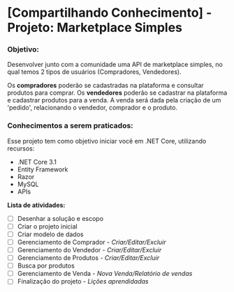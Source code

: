 # [Compartilhando Conhecimento] - Projeto: Marketplace Simples

### Objetivo: 
Desenvolver junto com a comunidade uma API de marketplace simples, no qual temos 2 tipos de usuários (Compradores, Vendedores).

Os **compradores** poderão se cadastradas na plataforma e consultar produtos para comprar.
Os **vendedores** poderão se cadastrar na plataforma e cadastrar produtos para a venda.
A venda será dada pela criação de um 'pedido', relacionando o vendedor, comprador e o produto.

### Conhecimentos a serem praticados:
Esse projeto tem como objetivo iniciar você em .NET Core, utilizando recursos:
* .NET Core 3.1
* Entity Framework
* Razor
* MySQL
* APIs

**Lista de atividades:**
 - [ ] Desenhar a solução e escopo
 - [ ] Criar o projeto inicial
 - [ ] Criar modelo de dados
 - [ ] Gerenciamento de Comprador - _Criar/Editar/Excluir_
 - [ ] Gerenciamento do Vendedor - _Criar/Editar/Excluir_
 - [ ] Gerenciamento de Produtos - _Criar/Editar/Excluir_
 - [ ] Busca por produtos
 - [ ] Gerenciamento de Venda - _Nova Venda/Relatório de vendas_
 - [ ] Finalização do projeto - _Lições aprendidadas_
